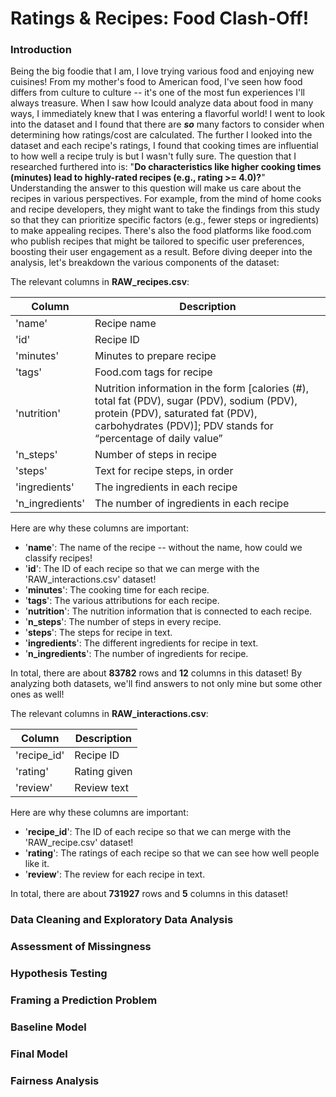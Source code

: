 # Ratings & Recipes: Food Clash-Off!

### Introduction

Being the big foodie that I am, I love trying various food and enjoying new cuisines! From my mother's food to American food, I've seen how food differs from culture to culture -- it's one of the most fun experiences I'll always treasure. When I saw how Icould analyze data about food in many ways, I immediately knew that I was entering a flavorful world! I went to look into the dataset and I found that there are ***so*** many factors to consider when determining how ratings/cost are calculated. The further I looked into the dataset and each recipe's ratings, I found that cooking times are influential to how well a recipe truly is but I wasn't fully sure. The question that I researched furthered into is: "**Do characteristics like higher cooking times (minutes) lead to highly-rated recipes (e.g., rating >= 4.0)?**" Understanding the answer to this question will make us care about the recipes in various perspectives. For example, from the mind of home cooks and recipe developers, they might want to take the findings from this study so that they can prioritize specific factors (e.g., fewer steps or ingredients) to make appealing recipes. There's also the food platforms like food.com who publish recipes that might be tailored to specific user preferences, boosting their user engagement as a result. Before diving deeper into the analysis, let's breakdown the various components of the dataset:

The relevant columns in **RAW_recipes.csv**:

| Column      | Description                                                                                                                                                                                       |
|-------------|---------------------------------------------------------------------------------------------------------------------------------------------------------------------------------------------------|
| 'name'      | Recipe name                                                                                                                                                                                       |
| 'id'        | Recipe ID                                                                                                                                                                                         |
| 'minutes'   | Minutes to prepare recipe                                                                                                                                                                         |
| 'tags'      | Food.com tags for recipe                                                                                                                                                                          |
| 'nutrition' | Nutrition information in the form [calories (#), total fat (PDV), sugar (PDV), sodium (PDV), protein (PDV), saturated fat (PDV), carbohydrates (PDV)]; PDV stands for “percentage of daily value” |
| 'n_steps'   | Number of steps in recipe                                                                                                                                                                         |
| 'steps'     | Text for recipe steps, in order
| 'ingredients' | The ingredients in each recipe
| 'n_ingredients' | The number of ingredients in each recipe

Here are why these columns are important:
- '**name**': The name of the recipe -- without the name, how could we classify recipes!
- '**id**': The ID of each recipe so that we can merge with the 'RAW_interactions.csv' dataset!
- '**minutes**': The cooking time for each recipe.
- '**tags**': The various attributions for each recipe.
- '**nutrition**': The nutrition information that is connected to each recipe.
- '**n_steps**': The number of steps in every recipe.
- '**steps**': The steps for recipe in text.
- '**ingredients**': The different ingredients for recipe in text.
- '**n_ingredients**': The number of ingredients for recipe.

In total, there are about **83782** rows and **12** columns in this dataset! By analyzing both datasets, we'll find answers to not only mine but some other ones as well!


The relevant columns in **RAW_interactions.csv**:

| Column      | Description  |
|-------------|--------------|
| 'recipe_id' | Recipe ID    |
| 'rating'    | Rating given |
| 'review'    | Review text  |

Here are why these columns are important:
- '**recipe_id**': The ID of each recipe so that we can merge with the 'RAW_recipe.csv' dataset!
- '**rating**': The ratings of each recipe so that we can see how well people like it.
- '**review**': The review for each recipe in text.

In total, there are about **731927** rows and **5** columns in this dataset!


### Data Cleaning and Exploratory Data Analysis

### Assessment of Missingness

### Hypothesis Testing

### Framing a Prediction Problem

### Baseline Model

### Final Model

### Fairness Analysis
